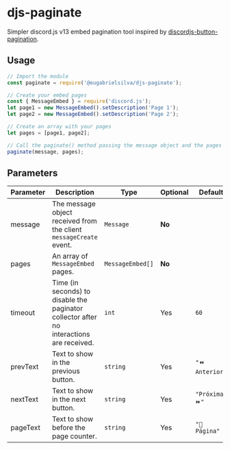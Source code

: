 # djs-paginate
Simpler discord.js v13 embed pagination tool inspired by [discordjs-button-pagination](https://github.com/ryzyx/discordjs-button-pagination).

## Usage
```js
// Import the module
const paginate = require('@eugabrielsilva/djs-paginate');

// Create your embed pages
const { MessageEmbed } = require('discord.js');
let page1 = new MessageEmbed().setDescription('Page 1');
let page2 = new MessageEmbed().setDescription('Page 2');

// Create an array with your pages
let pages = [page1, page2];

// Call the paginate() method passing the message object and the pages array
paginate(message, pages);
```

## Parameters
|Parameter|Description|Type|Optional|Default|
|---|---|---|---|---|
|message|The message object received from the client `messageCreate` event.|`Message`|**No**|
|pages|An array of `MessageEmbed` pages.|`MessageEmbed[]`|**No**|
|timeout|Time (in seconds) to disable the paginator collector after no interactions are received.|`int`|Yes|`60`
|prevText|Text to show in the previous button.|`string`|Yes|`"⏪ Anterior"`
|nextText|Text to show in the next button.|`string`|Yes|`"Próxima ⏩"`
|pageText|Text to show before the page counter.|`string`|Yes|`"📄 Página"`